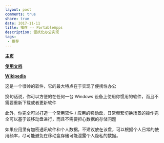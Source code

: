 ```yaml
---
layout: post
comments: true
share: true
date: 2017-11-11
title: 推荐 -- PortableApps
description: 便携化办公实现
tags:
 - 推荐
---
```


**[主页](https://portableapps.com/)**

**[使用文档](https://portableapps.com/about/what_is_a_portable_app#definition)**

**[Wikipedia](https://en.wikipedia.org/wiki/PortableApps.com)**

这是一个很帅的软件，它的最大特点在于实现了便携性办公

换句话说，你可以方便的在任何一台 Windows 设备上使用你惯用的软件，而且不需要重新下载或者更新软件

此外，你完全可以打造一个常用软件 / 应用的移动盘，日常频繁切换场景的操作完全可以基于该移动盘进行，而且不需要担心数据的存储问题

如果应用里有加密通讯软件和个人数据，不建议放在该盘，可以根据个人日常的使用频率，尽可能避免在移动盘存储可能泄露个人隐私的数据。